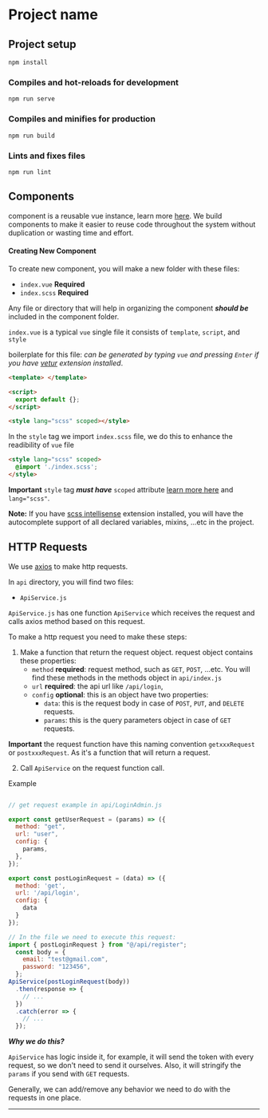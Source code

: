 # Project name

## Project setup
```
npm install
```

### Compiles and hot-reloads for development
```
npm run serve
```

### Compiles and minifies for production
```
npm run build
```

### Lints and fixes files
```
npm run lint
``` 
## Components

component is a reusable vue instance, learn more [here](https://vuejs.org/v2/guide/components.html). We build components to make it easier to reuse code throughout the system without duplication or wasting time and effort.

#### Creating New Component

To create new component, you will make a new folder with these files:

- `index.vue` **Required**
- `index.scss` **Required**
 
Any file or directory that will help in organizing the component **_should be_** included in the component folder.

`index.vue` is a typical `vue` single file it consists of `template`, `script`, and `style`

boilerplate for this file: _can be generated by typing `vue` and pressing `Enter` if you have [vetur](https://marketplace.visualstudio.com/items?itemName=octref.vetur) extension installed_.

```html
<template> </template>

<script>
  export default {};
</script>

<style lang="scss" scoped></style>
```

In the `style` tag we import `index.scss` file, we do this to enhance the readibility of `vue` file

```html
<style lang="scss" scoped>
  @import './index.scss';
</style>
```

**Important** `style` tag **_must have_** `scoped` attribute [learn more here](https://vue-loader.vuejs.org/guide/scoped-css.html#mixing-local-and-global-styles) and `lang="scss"`.

**Note:** If you have [scss intellisense](https://marketplace.visualstudio.com/items?itemName=mrmlnc.vscode-scss) extension installed, you will have the autocomplete support of all declared variables, mixins, ...etc in the project.
 

## HTTP Requests

We use [axios](https://github.com/axios/axios) to make http requests.

In `api` directory, you will find two files:

- `ApiService.js`
 

`ApiService.js` has one function `ApiService` which receives the request and calls axios method based on this request.

To make a http request you need to make these steps:

1. Make a function that return the request object. request object contains these properties:
   - `method` **required**: request method, such as `GET`, `POST`, ...etc. You will find these methods in the methods object in `api/index.js`
   - `url` **required**: the api url like `/api/login`,
   - `config` **optional**: this is an object have two properties:
     - `data`: this is the request body in case of `POST`, `PUT`, and `DELETE` requests.
     - `params`: this is the query parameters object in case of `GET` requests.

**Important** the request function have this naming convention `getxxxRequest` or `postxxxRequest`. As it's a function that will return a request.

2. Call `ApiService` on the request function call.

Example

```js

// get request example in api/LoginAdmin.js

export const getUserRequest = (params) => ({
  method: "get",
  url: "user",
  config: {
    params,
  },
});

export const postLoginRequest = (data) => ({
  method: 'get',
  url: '/api/login',
  config: {
    data
  }
});

// In the file we need to execute this request:
import { postLoginRequest } from "@/api/register";
  const body = {
    email: "test@gmail.com",
    password: "123456", 
  };
ApiService(postLoginRequest(body))
  .then(response => {
    // ...
  })
  .catch(error => {
    // ...
  });
```

**_Why we do this?_**

`ApiService` has logic inside it, for example, it will send the token with every request, so we don't need to send it ourselves. Also, it will stringify the `params` if you send with `GET` requests.

Generally, we can add/remove any behavior we need to do with the requests in one place.

---

